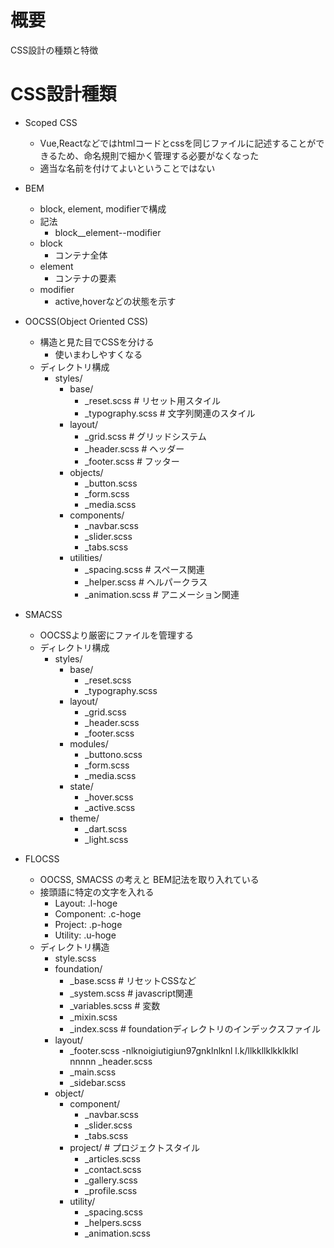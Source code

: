 # 概要
CSS設計の種類と特徴

# CSS設計種類
- Scoped CSS
    - Vue,Reactなどではhtmlコードとcssを同じファイルに記述することができるため、命名規則で細かく管理する必要がなくなった
    - 適当な名前を付けてよいということではない
- BEM
    - block, element, modifierで構成
    - 記法
        - block__element--modifier
    - block
        - コンテナ全体
    - element
        - コンテナの要素
    - modifier
        - active,hoverなどの状態を示す

- OOCSS(Object Oriented CSS)
    - 構造と見た目でCSSを分ける
        - 使いまわしやすくなる
    - ディレクトリ構成
        - styles/
            - base/
                - _reset.scss # リセット用スタイル
                - _typography.scss # 文字列関連のスタイル
            - layout/
                - _grid.scss # グリッドシステム
                - _header.scss # ヘッダー
                - _footer.scss # フッター
            - objects/
                - _button.scss
                - _form.scss
                - _media.scss
            - components/
                - _navbar.scss
                - _slider.scss
                - _tabs.scss
            - utilities/
                - _spacing.scss # スペース関連
                - _helper.scss # ヘルパークラス
                - _animation.scss # アニメーション関連
- SMACSS
    - OOCSSより厳密にファイルを管理する
    - ディレクトリ構成
        - styles/
            - base/
                - _reset.scss
                - _typography.scss
            - layout/
                - _grid.scss
                - _header.scss
                - _footer.scss
            - modules/
                - _buttono.scss
                - _form.scss
                - _media.scss
            - state/
                - _hover.scss
                - _active.scss
            - theme/
                - _dart.scss
                - _light.scss
- FLOCSS
    - OOCSS, SMACSS の考えと BEM記法を取り入れている
    - 接頭語に特定の文字を入れる
        - Layout: .l-hoge
        - Component: .c-hoge
        - Project: .p-hoge
        - Utility: .u-hoge
    - ディレクトリ構造
        - style.scss
        - foundation/
            - _base.scss # リセットCSSなど
            - _system.scss # javascript関連
            - _variables.scss # 変数
            - _mixin.scss
            - _index.scss # foundationディレクトリのインデックスファイル
        - layout/
            - _footer.scss
            -nlknoigiutigiun97gnklnlknl l.k/llkkllklkklklkl nnnnn _header.scss
            - _main.scss
            - _sidebar.scss
        - object/
            - component/
                - _navbar.scss
                - _slider.scss
                - _tabs.scss
            - project/ # プロジェクトスタイル
                - _articles.scss
                - _contact.scss
                - _gallery.scss
                - _profile.scss
            - utility/
                - _spacing.scss
                - _helpers.scss
                - _animation.scss